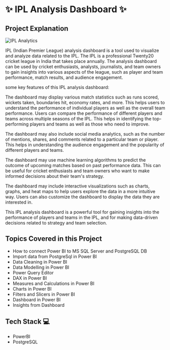 
# ✨  IPL Analysis Dashboard ✨

## Project Explanation

![IPL Analytics](https://github.com/TejasPosupo/Data_Analytics_Projects/blob/main/IPL%20Analytics%20(2008-2022)/ezgif-4-c946e2163d.gif)

IPL (Indian Premier League) analysis dashboard is a tool used to visualize and analyze data related to the IPL. The IPL is a professional Twenty20 cricket league in India that takes place annually. The analysis dashboard can be used by cricket enthusiasts, analysts, journalists, and team owners to gain insights into various aspects of the league, such as player and team performance, match results, and audience engagement.

some key features of this IPL analysis dashboard:

The dashboard may display various match statistics such as runs scored, wickets taken, boundaries hit, economy rates, and more. This helps users to understand the performance of individual players as well as the overall team performance.
Users can compare the performance of different players and teams across multiple seasons of the IPL. This helps in identifying the top-performing players and teams as well as those who need to improve.

The dashboard may also include social media analytics, such as the number of mentions, shares, and comments related to a particular team or player. This helps in understanding the audience engagement and the popularity of different players and teams.

The dashboard may use machine learning algorithms to predict the outcome of upcoming matches based on past performance data. This can be useful for cricket enthusiasts and team owners who want to make informed decisions about their team's strategy.

The dashboard may include interactive visualizations such as charts, graphs, and heat maps to help users explore the data in a more intuitive way. Users can also customize the dashboard to display the data they are interested in.

This IPL analysis dashboard is a powerful tool for gaining insights into the performance of players and teams in the IPL, and for making data-driven decisions related to strategy and team selection.


## Topics Covered in this Project
- How to connect Power BI to MS SQL Server and PostgreSQL DB
- Import data from PostgreSql in Power BI
- Data Cleaning in Power BI
- Data Modelling in Power BI
- Power Query Editor
- DAX in Power BI
- Measures and Calculations in Power BI
- Charts in Power BI
- Filters and Slicers in Power BI
- Dashboard in Power BI 
- Insights from Dashboard


## Tech Stack 💻

- PowerBI
- PostgreSQL
